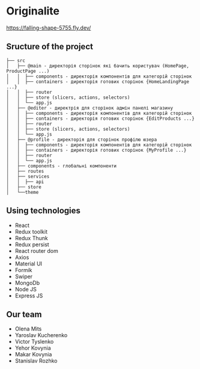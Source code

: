 # Originalite

https://falling-shape-5755.fly.dev/

## Sructure of the project

```
├── src
│   ├── @main - директорія сторінок які бачить користувач (HomePage, ProductPage ...)
│   │  ├── components - директорія компонентів для категорій сторінок
│   │  ├── containers - директорія готових сторінок {HomeLandingPage ...}
│   │  ├── router
│   │  ├── store (slicers, actions, selectors)
│   │  └── app.js
│   ├── @editer - директрія для сторінок адмін панелі магазину
│   │  ├── components - директорія компонентів для категорій сторінок
│   │  ├── containers - директорія готових сторінок {EditProducts ...}
│   │  ├── router
│   │  ├── store (slicers, actions, selectors)
│   │  └── app.js
│   ├── @profile - директорія для сторінок профілю юзера
│   │  ├── components - директорія компонентів для категорій сторінок
│   │  ├── containers - директорія готових сторінок {MyProfile ...}
│   │  ├── router
│   │  └── app.js
│   ├── components - глобальні компоненти
│   ├── routes
│   ├── services
│   │  ├── api 
│   ├── store
│   └──theme
```

## Using technologies

- React
- Redux toolkit
- Redux Thunk
- Redux persist
- React router dom
- Axios
- Material UI
- Formik
- Swiper
- MongoDb
- Node JS
- Express JS


## Our team

- Olena Mits
- Yaroslav Kucherenko
- Victor Tyslenko
- Yehor Kovynia
- Makar Kovynia
- Stanislav Rozhko

